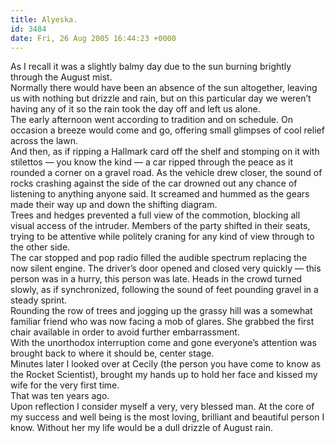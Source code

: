 ```yaml
---
title: Alyeska.
id: 3484
date: Fri, 26 Aug 2005 16:44:23 +0000
---
```


As I recall it was a slightly balmy day due to the sun burning brightly through the August mist.  
 Normally there would have been an absence of the sun altogether, leaving us with nothing but drizzle and rain, but on this particular day we weren’t having any of it so the rain took the day off and left us alone.  
 The early afternoon went according to tradition and on schedule. On occasion a breeze would come and go, offering small glimpses of cool relief across the lawn.  
 And then, as if ripping a Hallmark card off the shelf and stomping on it with stilettos — you know the kind — a car ripped through the peace as it rounded a corner on a gravel road. As the vehicle drew closer, the sound of rocks crashing against the side of the car drowned out any chance of listening to anything anyone said. It screamed and hummed as the gears made their way up and down the shifting diagram.  
 Trees and hedges prevented a full view of the commotion, blocking all visual access of the intruder. Members of the party shifted in their seats, trying to be attentive while politely craning for any kind of view through to the other side.  
 The car stopped and pop radio filled the audible spectrum replacing the now silent engine. The driver’s door opened and closed very quickly — this person was in a hurry, this person was late. Heads in the crowd turned slowly, as if synchronized, following the sound of feet pounding gravel in a steady sprint.  
 Rounding the row of trees and jogging up the grassy hill was a somewhat familiar friend who was now facing a mob of glares. She grabbed the first chair available in order to avoid further embarrassment.  
 With the unorthodox interruption come and gone everyone’s attention was brought back to where it should be, center stage.  
 Minutes later I looked over at Cecily (the person you have come to know as the Rocket Scientist), brought my hands up to hold her face and kissed my wife for the very first time.  
 That was ten years ago.  
 Upon reflection I consider myself a very, very blessed man. At the core of my success and well being is the most loving, brilliant and beautiful person I know. Without her my life would be a dull drizzle of August rain.


